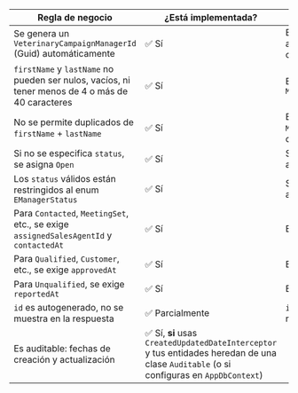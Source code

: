 | Regla de negocio                                                                                 | ¿Está implementada?                                                                                                                    | Dónde                                                                                                  |
| ------------------------------------------------------------------------------------------------ | -------------------------------------------------------------------------------------------------------------------------------------- | ------------------------------------------------------------------------------------------------------ |
| Se genera un `VeterinaryCampaignManagerId` (Guid) automáticamente                                | ✅ Sí                                                                                                                                   | En el constructor del `Manager` (se puede asegurar con `Guid.NewGuid()` en la propiedad o constructor) |
| `firstName` y `lastName` no pueden ser nulos, vacíos, ni tener menos de 4 o más de 40 caracteres | ✅ Sí                                                                                                                                   | En `ValidateBusinessRules` del aggregate `Manager`                                                     |
| No se permite duplicados de `firstName` + `lastName`                                             | ✅ Sí                                                                                                                                   | En el `ManagerRepository.ExistsByFullNameAsync(...)`, que se usa en el `CommandService`                |
| Si no se especifica `status`, se asigna `Open`                                                   | ✅ Sí                                                                                                                                   | Se asigna por defecto en el constructor del aggregate (`status = EManagerStatus.Open`)                 |
| Los `status` válidos están restringidos al enum `EManagerStatus`                                 | ✅ Sí                                                                                                                                   | Si se usa `EManagerStatus` en el command o aggregate, ya está validado                                 |
| Para `Contacted`, `MeetingSet`, etc., se exige `assignedSalesAgentId` y `contactedAt`            | ✅ Sí                                                                                                                                   | En `ValidateBusinessRules(...)` del aggregate                                                          |
| Para `Qualified`, `Customer`, etc., se exige `approvedAt`                                        | ✅ Sí                                                                                                                                   | En `ValidateBusinessRules(...)` del aggregate                                                          |
| Para `Unqualified`, se exige `reportedAt`                                                        | ✅ Sí                                                                                                                                   | En `ValidateBusinessRules(...)` del aggregate                                                          |
| `id` es autogenerado, no se muestra en la respuesta                                              | ✅ Parcialmente                                                                                                                         | `id` debe excluirse en `ManagerResource` o DTO del response. Asegúrate que el `id` no se retorne       |
| Es auditable: fechas de creación y actualización                                                 | ✅ Sí, **si** usas `CreatedUpdatedDateInterceptor` y tus entidades heredan de una clase `Auditable` (o si configuras en `AppDbContext`) |                                                                                                        |
